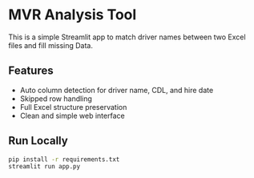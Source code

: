 
# MVR Analysis Tool

This is a simple Streamlit app to match driver names between two Excel files and fill missing Data.

## Features
- Auto column detection for driver name, CDL, and hire date
- Skipped row handling
- Full Excel structure preservation
- Clean and simple web interface

## Run Locally

```bash
pip install -r requirements.txt
streamlit run app.py
```

